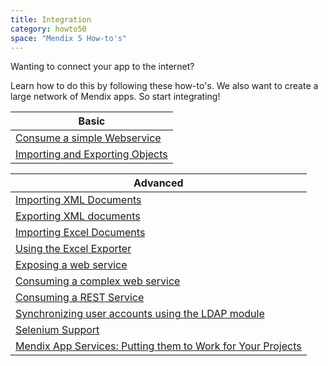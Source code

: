 ```yaml
---
title: Integration
category: howto50
space: "Mendix 5 How-to's"
---
```


Wanting to connect your app to the internet?

Learn how to do this by following these how-to's. We also want to create a large network of Mendix apps. So start integrating!

| Basic
| ------------------------------------------------------------------------------------------------------------------------------------------
| [Consume a simple Webservice](Consuming+a+simple+Web+Service)
| [Importing and Exporting Objects](Importing+and+Exporting+Objects)

| Advanced
| ------------------------------------------------------------------------------------------------------------------------------------------
| [Importing XML Documents](Importing+XML+documents)
| [Exporting XML documents](Exporting+XML+documents)
| [Importing Excel Documents](Importing+Excel+Documents)
| [Using the Excel Exporter](Using+the+Excel+Exporter)
| [Exposing a web service](Exposing+a+web+service)
| [Consuming a complex web service](Consuming+a+complex+web+service)
| [Consuming a REST Service](Consuming+a+REST+Service)
| [Synchronizing user accounts using the LDAP module](Synchronizing+user+accounts+using+the+LDAP+module)
| [Selenium Support](Selenium+Support)
| [Mendix App Services: Putting them to Work for Your Projects](http://www.mendix.com/videos/mendix-app-services-putting-work-projects-pieter-van-balen-mendix-developer/)
